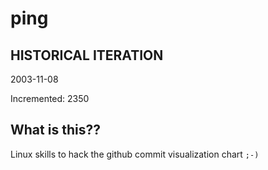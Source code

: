 # ping

## HISTORICAL ITERATION
2003-11-08

Incremented: 2350

## What is this?? 
Linux skills to hack the github commit visualization chart `;-)`
